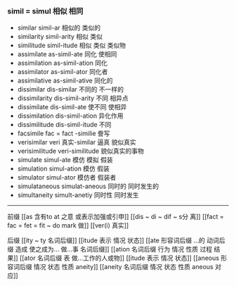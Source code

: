 ### simil = simul 相似 相同

- similar  simil-ar  相似的  类似的
- similarity simil-arity  相似 类似
- similitude simil-itude 相似 类似 类似物
- assimilate as-simil-ate 同化  使相同
- assimilation as-simil-ation 同化
- assimilator as-simil-ator 同化者
- assimilative  as-simil-ative 同化的
- dissimilar dis-similar 不同的 不一样的
- dissimilarity dis-simil-arity 不同 相异点
- dissimilate dis-simil-ate  使不同 使相异
- dissimilation dis-simil-ation 异化作用
- dissimilitude dis-simil-itude 不同
- facsimile fac = fact -similie 誊写  
- verisimilar veri 真实-similar 逼真 貌似真实
- verisimilitude  veri-similitude 貌似真实的事物
- simulate simul-ate 模仿 模拟 假装
- simulation simul-ation  模仿 假装
- simulator simul-ator 模仿者 假装者
- simulataneous simulat-aneous  同时的 同时发生的
- simultaneity simult-anetiy 同时性 同时发生

---
前缀
[[as  含有to  at 之意 或表示加强或引申]]
[[dis  ~ di ~ dif ~ s分 离]]
[[fact = fac = fet = fit ~ do mark  做]]
[[ver(i) 真实]]

后缀
[[ity  ~ ty 名词后缀]]
[[itude  表示 情况 状态]]
[[ate 形容词后缀  ...的 动词后缀 造成 使之成为... 做...事 名词后缀]]
[[ation 名词后缀  行为 情况 性质 过程 结果]]
[[ator 名词后缀 表 做...工作的人或物]]
[[itude  表示 情况 状态]]
[[aneous 形容词后缀 情况 状态 性质 aneity]]
[[aneity 名词后缀 情况 状态 性质 aneous 对应]]